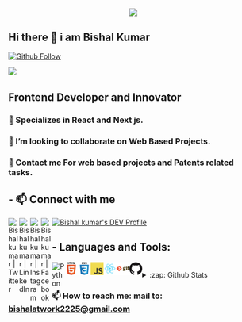 <div align="center">
<img src="https://user-images.githubusercontent.com/42115530/92640221-9728ca00-f2fa-11ea-8994-c72b26e937de.gif" align="center"/>
</div>

## Hi there 👋 i am Bishal Kumar

[![Github Follow](https://img.shields.io/github/followers/Bishal976?color=1DA1F2&logo=github&label=follow%20%40Bishal976&style=for-the-badge)](https://github.com/login?return_to=%2FBishal976)

![](https://komarev.com/ghpvc/?username=Bishal976&color=47ccb3)

## Frontend Developer and Innovator

### 🔭 Specializes in React and Next js.
### 👯 I’m looking to collaborate on Web Based Projects.
### 💬 Contact me For web based projects and Patents related tasks.


## - 📫 Connect with me
[<img align="left" alt="Bishal kumar | Twitter" width="22px" src="https://cdn.jsdelivr.net/npm/simple-icons@v3/icons/twitter.svg" />][twitter]
[<img align="left" alt="Bishal kumar | LinkedIn" width="22px" src="https://cdn.jsdelivr.net/npm/simple-icons@v3/icons/linkedin.svg" />][linkedin]
[<img align="left" alt="Bishal kumar | Instagram" width="22px" src="https://cdn.jsdelivr.net/npm/simple-icons@v3/icons/instagram.svg" />][instagram]
[<img align="left" alt="Bishal kumar | Facebook" width="22px" src="https://cdn.jsdelivr.net/npm/simple-icons@v3/icons/facebook.svg" />][facebook]
<a href="https://dev.to/bishal976">
  <img src="https://d2fltix0v2e0sb.cloudfront.net/dev-badge.svg" alt="Bishal kumar's DEV Profile" height="30" width="30">
</a>
<BR />



## - Languages and Tools:
[<img align="left" alt="Python" width="26px" src="https://unpkg.com/simple-icons@v3/icons/python.svg" />](https://www.python.org/)
[<img align="left" alt="HTML5" width="26px" src="https://raw.githubusercontent.com/github/explore/80688e429a7d4ef2fca1e82350fe8e3517d3494d/topics/html/html.png" />](https://en.wikipedia.org/wiki/HTML)
[<img align="left" alt="CSS3" width="26px" src="https://raw.githubusercontent.com/github/explore/80688e429a7d4ef2fca1e82350fe8e3517d3494d/topics/css/css.png" />](https://en.wikipedia.org/wiki/CSS)
[<img align="left" alt="JavaScript" width="26px" src="https://raw.githubusercontent.com/github/explore/80688e429a7d4ef2fca1e82350fe8e3517d3494d/topics/javascript/javascript.png" />](https://en.wikipedia.org/wiki/JavaScript)
[<img align="left" alt="React" width="26px" src="https://raw.githubusercontent.com/github/explore/80688e429a7d4ef2fca1e82350fe8e3517d3494d/topics/react/react.png" />](https://reactjs.org/)
[<img align="left" alt="Git" width="26px" src="https://raw.githubusercontent.com/github/explore/80688e429a7d4ef2fca1e82350fe8e3517d3494d/topics/git/git.png" />](https://git-scm.com/)
[<img align="left" alt="GitHub" width="26px" src="https://raw.githubusercontent.com/github/explore/78df643247d429f6cc873026c0622819ad797942/topics/github/github.png" />](https://github.com)

<br/>

<details>
  <summary>:zap: Github Stats</summary> 

![Bishal's github stats](https://github-readme-stats.vercel.app/api?username=Bishal976&show_icons=true&theme=radical)
![Top Langs](https://github-readme-stats.vercel.app/api/top-langs/?username=Bishal976&layout=compact&theme=radical)
</details>

[twitter]: https://twitter.com/BishalK56217747
[linkedin]: https://www.linkedin.com/in/bishal-kumar-054b30192/
[instagram]: https://www.instagram.com/bishalsingh2225/
[facebook]: https://www.facebook.com/profile.php?id=100025790045805

### 📫 How to reach me: mail to: bishalatwork2225@gmail.com


